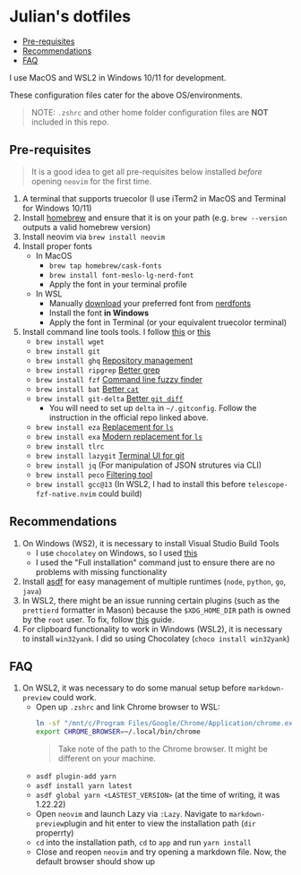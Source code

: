 # Julian's dotfiles

- [Pre-requisites](#pre-requisites)
- [Recommendations](#recommendations)
- [FAQ](#faq)

I use MacOS and WSL2 in Windows 10/11 for development.

These configuration files cater for the above OS/environments.

> NOTE: `.zshrc` and other home folder configuration files are **NOT** included in this repo.

## Pre-requisites

> It is a good idea to get all pre-requisites below installed _before_ opening `neovim` for the first time.

1. A terminal that supports truecolor (I use iTerm2 in MacOS and Terminal for Windows 10/11)
2. Install [homebrew](https://brew.sh/) and ensure that it is on your path (e.g. `brew --version` outputs a valid homebrew version)
3. Install neovim via `brew install neovim`
4. Install proper fonts
   - In MacOS
     - `brew tap homebrew/cask-fonts`
     - `brew install font-meslo-lg-nerd-font`
     - Apply the font in your terminal profile
   - In WSL
     - Manually [download](https://www.nerdfonts.com/font-downloads) your preferred font from [nerdfonts](https://www.nerdfonts.com/)
     - Install the font **in Windows**
     - Apply the font in Terminal (or your equivalent truecolor terminal)
5. Install command line tools tools. I follow [this](https://www.youtube.com/watch?v=mmqDYw9C30I) or [this](https://bit.ly/49I5eqU&v=mmqDYw9C30I)
   - `brew install wget`
   - `brew install git`
   - `brew install ghq` [Repository management](https://github.com/x-motemen/ghq)
   - `brew install ripgrep` [Better grep](https://github.com/BurntSushi/ripgrep/tree/master)
   - `brew install fzf` [Command line fuzzy finder](https://github.com/junegunn/fzf)
   - `brew install bat` [Better `cat`](https://github.com/sharkdp/bat)
   - `brew install git-delta` [Better `git diff`](https://github.com/dandavison/delta)
     - You will need to set up `delta` in `~/.gitconfig`. Follow the instruction in the official repo linked above.
   - `brew install eza` [Replacement for `ls`](https://github.com/eza-community/eza)
   - `brew install exa` [Modern replacement for `ls`](https://github.com/ogham/exa)
   - `brew install tlrc`
   - `brew install lazygit` [Terminal UI for git](https://github.com/jesseduffield/lazygit)
   - `brew install jq` (For manipulation of JSON strutures via CLI)
   - `brew install peco` [Filtering tool](https://peco.github.io/)
   - `brew install gcc@13` (In WSL2, I had to install this before `telescope-fzf-native.nvim` could build)

## Recommendations

1. On Windows (WS2), it is necessary to install Visual Studio Build Tools
   - I use `chocolatey` on Windows, so I used [this](https://community.chocolatey.org/packages/visualstudio2022buildtools)
   - I used the "Full installation" command just to ensure there are no problems with missing functionality
2. Install [asdf](https://asdf-vm.com/) for easy management of multiple runtimes (`node`, `python`, `go`, `java`)
3. In WSL2, there might be an issue running certain plugins (such as the `prettierd` formatter in Mason) because the `$XDG_HOME_DIR` path is owned by the `root` user. To fix, follow [this](https://github.com/microsoft/WSL/issues/10846#issuecomment-1840548054) guide.
4. For clipboard functionality to work in Windows (WSL2), it is necessary to install `win32yank`. I did so using Chocolatey (`choco install win32yank`)

## FAQ

1. On WSL2, it was necessary to do some manual setup before `markdown-preview` could work.
   - Open up `.zshrc` and link Chrome browser to WSL:
     ```bash
     ln -sf "/mnt/c/Program Files/Google/Chrome/Application/chrome.exe" ~/.local/bin/chrome
     export CHROME_BROWSER=~/.local/bin/chrome
     ```
     > Take note of the path to the Chrome browser. It might be different on your machine.
   - `asdf plugin-add yarn`
   - `asdf install yarn latest`
   - `asdf global yarn <LASTEST_VERSION>` (at the time of writing, it was 1.22.22)
   - Open `neovim` and launch Lazy via `:Lazy`. Navigate to `markdown-preview`plugin and hit enter to view the installation path (`dir` properrty)
   - `cd` into the installation path, `cd` to `app` and run `yarn install`
   - Close and reopen `neovim` and try opening a markdown file. Now, the default browser should show up
